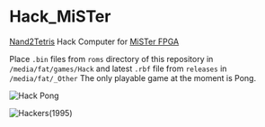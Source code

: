 # Hack_MiSTer
[Nand2Tetris](https://nand2tetris.org) Hack Computer for [MiSTer FPGA](https://github.com/mister-devel/main_mister/wiki)

Place `.bin` files from `roms` directory of this repository in `/media/fat/games/Hack` and latest `.rbf` file from `releases` in `/media/fat/_Other` The only playable game at the moment is Pong. 

![Hack Pong](https://i.imgur.com/tg9rRGh.png)

![Hackers(1995)](https://media1.tenor.com/images/15488ac9f8ed06d8d14cef13c78e1771/tenor.gif)
